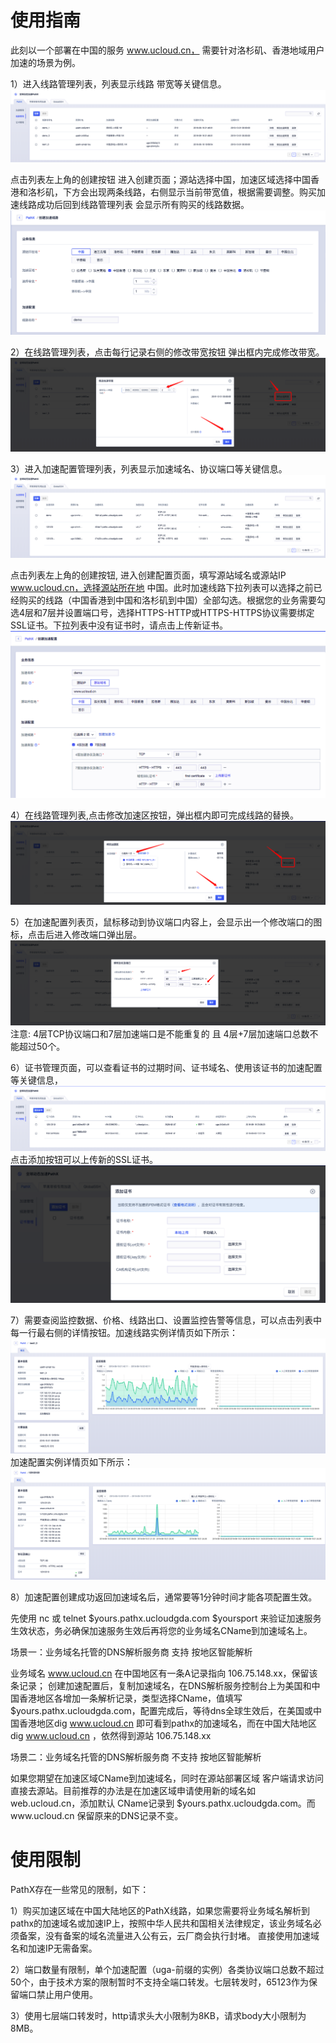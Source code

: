 # 使用指南

此刻以一个部署在中国的服务 www.ucloud.cn， 需要针对洛杉矶、香港地域用户加速的场景为例。

1）进入线路管理列表，列表显示线路 带宽等关键信息。![](/images/pathx_upath_list.png) 

点击列表左上角的创建按钮 进入创建页面；源站选择中国，加速区域选择中国香港和洛杉矶，下方会出现两条线路，右侧显示当前带宽值，根据需要调整。购买加速线路成功后回到线路管理列表 会显示所有购买的线路数据。![](/images/pathx_upath_create.png)



2）在线路管理列表，点击每行记录右侧的修改带宽按钮 弹出框内完成修改带宽。 ![](/images/pathx_upath_change_bandwidth.png)



3）进入加速配置管理列表，列表显示加速域名、协议端口等关键信息。![](/images/pathx_uga_list.png) 

点击列表左上角的创建按钮, 进入创建配置页面，填写源站域名或源站IP www.ucloud.cn，选择源站所在地 中国。此时加速线路下拉列表可以选择之前已经购买的线路（中国香港到中国和洛杉矶到中国）全部勾选。根据您的业务需要勾选4层和7层并设置端口号，选择HTTPS-HTTP或HTTPS-HTTPS协议需要绑定SSL证书。下拉列表中没有证书时，请点击上传新证书。![](/images/pathx_uga_create.png)



4）在线路管理列表,点击修改加速区按钮，弹出框内即可完成线路的替换。 ![](/images/pathx_uga_change_upath.png)



5）在加速配置列表页，鼠标移动到协议端口内容上，会显示出一个修改端口的图标，点击后进入修改端口弹出层。![](/images/pathx_uga_change_port.png) 注意: 4层TCP协议端口和7层加速端口是不能重复的 且 4层+7层加速端口总数不能超过50个。



6）证书管理页面，可以查看证书的过期时间、证书域名、使用该证书的加速配置等关键信息，
![](/images/pathx_certificate_list.png)  
点击添加按钮可以上传新的SSL证书。
![](/images/pathx_certificate_create.png)


7）需要查阅监控数据、价格、线路出口、设置监控告警等信息，可以点击列表中每一行最右侧的详情按钮。加速线路实例详情页如下所示：
![](/images/pathx_upath_detail.png)  
加速配置实例详情页如下所示：
![](/images/pathx_uga_detail.png)


8）加速配置创建成功返回加速域名后，通常要等1分钟时间才能各项配置生效。

先使用 nc 或 telnet $yours.pathx.ucloudgda.com $yoursport 来验证加速服务生效状态，务必确保加速服务生效后再将您的业务域名CName到加速域名上。

场景一：业务域名托管的DNS解析服务商 支持 按地区智能解析

业务域名 www.ucloud.cn 在中国地区有一条A记录指向 106.75.148.xx，保留该条记录；
创建加速配置后，复制加速域名，在DNS解析服务控制台上为美国和中国香港地区各增加一条解析记录，类型选择CName，值填写 $yours.pathx.ucloudgda.com，配置完成后，等待dns全球生效后，在美国或中国香港地区dig www.ucloud.cn 即可看到pathx的加速域名，而在中国大陆地区 dig www.ucloud.cn ，依然得到源站 106.75.148.xx

场景二：业务域名托管的DNS解析服务商 不支持 按地区智能解析

如果您期望在加速区域CName到加速域名，同时在源站部署区域 客户端请求访问直接去源站。目前推荐的办法是在加速区域申请使用新的域名如 web.ucloud.cn，添加默认 CName记录到 $yours.pathx.ucloudgda.com。而www.ucloud.cn 保留原来的DNS记录不变。



# 使用限制
PathX存在一些常见的限制，如下：

1）购买加速区域在中国大陆地区的PathX线路，如果您需要将业务域名解析到pathx的加速域名或加速IP上，按照中华人民共和国相关法律规定，该业务域名必须备案，没有备案的域名流量进入公有云，云厂商会执行封堵。 直接使用加速域名和加速IP无需备案。

2）端口数量有限制，单个加速配置（uga-前缀的实例）各类协议端口总数不超过50个，由于技术方案的限制暂时不支持全端口转发。七层转发时，65123作为保留端口禁止用户使用。

3）使用七层端口转发时，http请求头大小限制为8KB，请求body大小限制为8MB。
